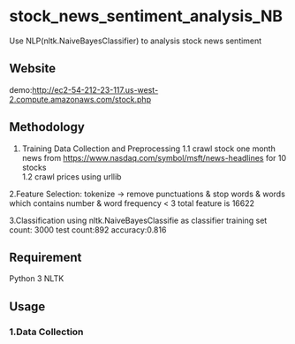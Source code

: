 # stock_news_sentiment_analysis_NB
Use NLP(nltk.NaiveBayesClassifier) to analysis stock news sentiment 

 ## Website
demo:http://ec2-54-212-23-117.us-west-2.compute.amazonaws.com/stock.php

## Methodology
1. Training Data Collection and Preprocessing
	1.1 crawl stock one month news from https://www.nasdaq.com/symbol/msft/news-headlines for 10 stocks  
	1.2 crawl prices using urllib
  
2.Feature Selection:
 tokenize -> remove punctuations & stop words & words which contains number & word frequency < 3 
 total feature is  16622  

3.Classification
using nltk.NaiveBayesClassifie as classifier
training set count: 3000
test count:892
accuracy:0.816


## Requirement
Python 3
NLTK

## Usage
### 1.Data Collection

